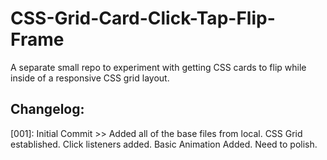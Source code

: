 # CSS-Grid-Card-Click-Tap-Flip-Frame
A separate small repo to experiment with getting CSS cards to flip while inside of a responsive CSS grid layout.

## Changelog:
[001]: Initial Commit >> Added all of the base files from local. CSS Grid established. Click listeners added. Basic Animation Added. Need to polish.
